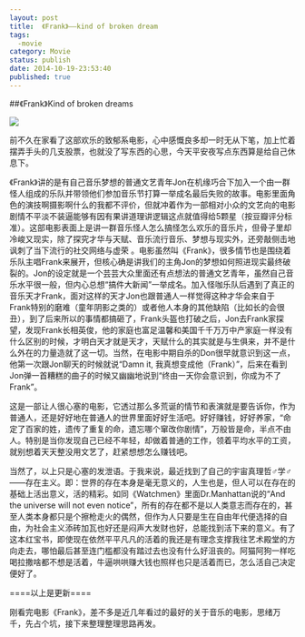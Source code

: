 ```yaml
---
layout: post
title:  《Frank》——kind of broken dream
tags: 
  -movie
category: Movie
status: publish
date: 2014-10-19-23:53:40
published: true
---
```

##《Frank》Kind of broken dreams

<img src="http://img5.douban.com/view/photo/photo/public/p2195768476.jpg"/>

前不久在家看了这部欢乐的致郁系电影，心中感慨良多却一时无从下笔，加上忙着摆弄手头的几支股票，也就没了写东西的心思，今天平安夜写点东西算是给自己休息下。

《Frank》讲的是有自己音乐梦想的普通文艺青年Jon在机缘巧合下加入一个由一群怪人组成的乐队并带领他们参加音乐节打算一举成名最后失败的故事。电影里面角色的演技啊摄影啊什么的我都不评价，但就冲着作为一部相对小众的文艺向的电影剧情不平淡不装逼能够有因有果讲道理讲逻辑这点就值得给5颗星（按豆瓣评分标准）。这部电影表面上是讲一群音乐怪人怎么搞怪怎么欢乐的音乐片，但骨子里却冷峻又现实，除了探究才华与天赋、音乐流行音乐、梦想与现实外，还旁敲侧击地讽刺了当下流行的社交网络与虚荣 。电影虽然叫《Frank》，很多情节也是围绕着乐队主唱Frank来展开，但核心确是讲我们的主角Jon的梦想如何照进现实最终破裂的。Jon的设定就是一个芸芸大众里面还有点想法的普通文艺青年，虽然自己音乐水平很一般，但内心总想“搞件大新闻”一举成名。加入怪咖乐队后遇到了真正的音乐天才Frank，面对这样的天才Jon也跟普通人一样觉得这种才华会来自于Frank特别的磨难（童年阴影之类的）或者他人本身的其他缺陷（比如长的会很丑），到了后来所以的事情都搞砸了，Frank头盔也打破之后，Jon去Frank家探望，发现Frank长相英俊，他的家庭也富足温馨和美国千千万万中产家庭一样没有什么区别的时候，才明白天才就是天才，天赋什么的其实就是与生俱来，并不是什么外在的力量造就了这一切。当然，在电影中期自杀的Don很早就意识到这一点，他第一次跟Jon聊天的时候就说“Damn it, 我真想变成他（Frank）”，后来在看到Jon弹一首糟糕的曲子的时候又幽幽地说到“终由一天你会意识到，你成为不了Frank”。

这是一部让人很心塞的电影，它透过那么多荒诞的情节和表演就是要告诉你，作为普通人，还是好好地在普通人的世界里面好好生活吧。好好赚钱，好好养家，“命定了百家的姓，遗传了重复的命，遗忘哪个窜改你剧情”，万般皆是命，半点不由人。特别是当你发现自己已经不年轻，却做着普通的工作，领着平均水平的工资，就别想着天天整没用文艺了，赶紧想想怎么赚钱吧。

当然了，以上只是心塞的发泄语。于我来说，最近找到了自己的宇宙真理哲♂学♂——存在主义。即：世界的存在本身是毫无意义的，人生也是，但人可以在存在的基础上活出意义，活的精彩。如同《Watchmen》里面Dr.Manhattan说的“And the universe will not even notice”，所有的存在都不是以人类意志而存在的，甚至人类本身都只是个擦枪走火的偶然，但作为人只要是生在自由年代便选择的自由，为社会主义添砖加瓦也好还是闷声大发财也好，总能找到活下来的意义。有了这本红宝书，即使现在依然平平凡凡的活着的我还是有理念支撑我往艺术殿堂的方向走去，哪怕最后甚至连门槛都没有踏过去也没有什么好沮丧的。阿猫阿狗一样吃喝拉撒啥都不想是活着，牛逼哄哄赚大钱也照样也只是活着而已，怎么活自己决定便好了。

====以上是更新====

刚看完电影《Frank》，差不多是近几年看过的最好的关于音乐的电影，思绪万千，先占个坑，接下来整理整理思路再发。
